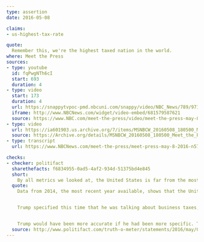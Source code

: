 ```yaml
---
type: assertion
date: 2016-05-08

claims:
- us-highest-tax-rate

quote:
  Remember this, we're the highest taxed nation in the world.
where: Meet the Press
sources:
- type: youtube
  id: fqPwgNTh6cI
  start: 693
  duration: 4
- type: video
  start: 173
  duration: 4
  url: https://snappytvpoc-pmd.nbcuni.com/snappy/video/NBC_News/789/971/mtp_trumptaxes_160508_1462720123549_1528000.mp4?hdnea=st=1504284638~exp=1504284698~acl=/snappy/video/NBC_News/789/971/mtp_trumptaxes_160508_146272012*~id=bece2e37-bd04-4090-b402-dbd1df4126ad~hmac=cded1e49125f7131a109586b2554ea4a1e970d036362a8b3da045a49634b85e0
  iframe: http://www.NBCNews.com/widget/video-embed/681579587621
  source: https://www.NBC.com/meet-the-press/video/meet-the-press-may-8-2016/3031270
- type: video
  url: https://ia601903.us.archive.org/7/items/MSNBCW_20160508_180500_Meet_the_Press/MSNBCW_20160508_180500_Meet_the_Press.mp4?start=698&end=702&exact=1&ignore=x.mp4
  source: https://Archive.org/details/MSNBCW_20160508_180500_Meet_the_Press/start/698/end/702
- type: transcript
  url: https://www.NBCNews.com/meet-the-press/meet-press-may-8-2016-n570111

checks:
- checker: politifact
  sharethefacts: f6834955-0ad5-4af2-934d-51375bd4e845
  short:
    By all metrics we looked at, the United States is far from the most taxed nation overall and for businesses.
  quote:
    Data from 2014, the most recent year available, shows that the United States wasn’t the most highly taxed by the typical metrics and actually places near the bottom or around the middle of the pack.


    Trump specified this time that he was talking about business taxes, but the essential data doesn’t back him there, either.


    Trump would have been more accurate if he had been more specific. The United States does have one of the highest top marginal corporate tax rates in the world. However, companies pay less in practice because they can take deductions and exclusions. When we look at the actual tax burden on U.S. companies, it’s far from highest in the world.
  source: http://www.politifact.com/truth-o-meter/statements/2016/may/08/donald-trump/donald-trump-us-not-highest-taxed-nation-in-world/
---
```

